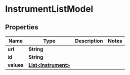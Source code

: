 
# InstrumentListModel

## Properties
Name | Type | Description | Notes
------------ | ------------- | ------------- | -------------
**url** | **String** |  | 
**id** | **String** |  | 
**values** | [**List&lt;Instrument&gt;**](Instrument.md) |  | 



